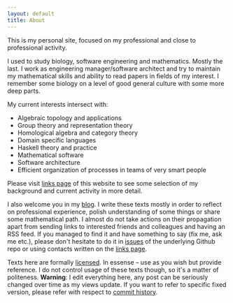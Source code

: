 ```yaml
---
layout: default
title: About
---
```


This is my personal site, focused on my professional and close to professional activity.

I used to study biology, software engineering and mathematics. Mostly the last.
I work as engineering manager/software architect and try to maintain my mathematical skills and ability to read papers in fields of my interest.
I remember some biology on a level of good general culture with some more deep parts.

My current interests intersect with:

- Algebraic topology and applications
- Group theory and representation theory
- Homological algebra and category theory
- Domain specific languages
- Haskell theory and practice
- Mathematical software
- Software architecture
- Efficient organization of processes in teams of very smart people

Please visit [links page](/links.html) of this website to see some selection of my background and current activity in more detail.

I also welcome you in my [blog](/blog).
I write these texts mostly in order to reflect on professional experience, polish understanding of some things or share some mathematical path.
I almost do not take actions on their propagation apart from sending links to interested friends and colleagues and having an RSS feed.
If you managed to find it and have something to say (fix me, ask me etc.), please don't hesitate to do it in [issues](https://github.com/viviag/viviag.io/issues) of the underlying Github repo or using contacts written on the [links page](/links.html).

Texts here are formally [licensed](LICENSE.html). In essense – use as you wish but provide reference. I do not control usage of these texts though, so it's a matter of politeness.
**Warning**: I edit everything here, any post can be seriously changed over time as my views update. If you want to refer to specific fixed version, please refer with respect to [commit history](https://github.com/viviag/viviag.io/commits/main).
